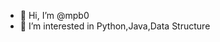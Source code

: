 - 👋 Hi, I’m @mpb0
- 👀 I’m interested in Python,Java,Data Structure


<!---
mpb0/mpb0 is a ✨ special ✨ repository because its `README.md` (this file) appears on your GitHub profile.
You can click the Preview link to take a look at your changes.
--->
